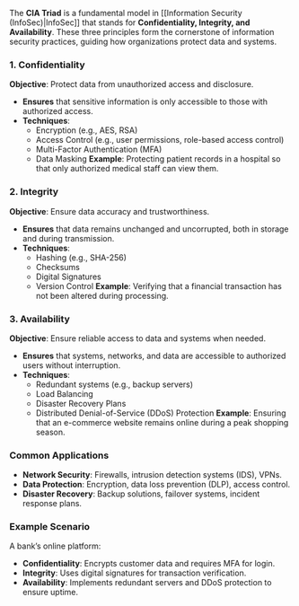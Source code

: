 The **CIA Triad** is a fundamental model in  [[Information Security (InfoSec)|InfoSec]] that stands for **Confidentiality, Integrity, and Availability**. These three principles form the cornerstone of information security practices, guiding how organizations protect data and systems.
### 1. Confidentiality
**Objective**: Protect data from unauthorized access and disclosure.
- **Ensures** that sensitive information is only accessible to those with authorized access.
- **Techniques**:
    - Encryption (e.g., AES, RSA)
    - Access Control (e.g., user permissions, role-based access control)
    - Multi-Factor Authentication (MFA)
    - Data Masking
**Example**: Protecting patient records in a hospital so that only authorized medical staff can view them.
### 2. Integrity
**Objective**: Ensure data accuracy and trustworthiness.
- **Ensures** that data remains unchanged and uncorrupted, both in storage and during transmission.
- **Techniques**:
    - Hashing (e.g., SHA-256)
    - Checksums
    - Digital Signatures
    - Version Control
**Example**: Verifying that a financial transaction has not been altered during processing.
### 3. Availability
**Objective**: Ensure reliable access to data and systems when needed.
- **Ensures** that systems, networks, and data are accessible to authorized users without interruption.
- **Techniques**:
    - Redundant systems (e.g., backup servers)
    - Load Balancing
    - Disaster Recovery Plans
    - Distributed Denial-of-Service (DDoS) Protection
**Example**: Ensuring that an e-commerce website remains online during a peak shopping season.
### Common Applications
- **Network Security**: Firewalls, intrusion detection systems (IDS), VPNs.
- **Data Protection**: Encryption, data loss prevention (DLP), access control.
- **Disaster Recovery**: Backup solutions, failover systems, incident response plans.
### Example Scenario
A bank’s online platform:
- **Confidentiality**: Encrypts customer data and requires MFA for login.
- **Integrity**: Uses digital signatures for transaction verification.
- **Availability**: Implements redundant servers and DDoS protection to ensure uptime.